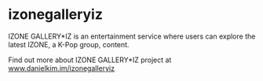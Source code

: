 # izonegalleryiz

IZONE GALLERY*IZ is an entertainment service where users can explore the latest IZONE, a K-Pop group, content.

Find out more about IZONE GALLERY*IZ project at www.danielkim.im/izonegalleryiz
